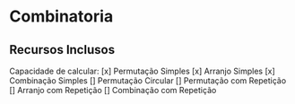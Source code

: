 # Combinatoria

## Recursos Inclusos
Capacidade de calcular:
[x] Permutação Simples
[x] Arranjo Simples
[x] Combinação Simples
[] Permutação Circular
[] Permutação com Repetição
[] Arranjo com Repetição
[] Combinação com Repetição
